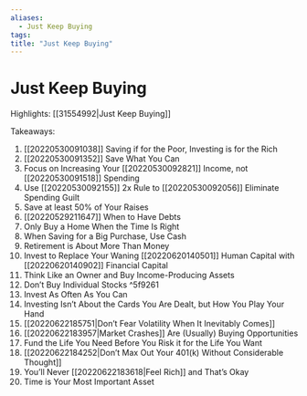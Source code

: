 ```yaml
---
aliases:
  - Just Keep Buying
tags:
title: "Just Keep Buying"
---
```


# Just Keep Buying

Highlights: [[31554992|Just Keep Buying]]

Takeaways:
1. [[20220530091038]] Saving if for the Poor, Investing is for the Rich
2. [[20220530091352]] Save What You Can
3. Focus on Increasing Your [[20220530092821]] Income, not [[20220530091518]] Spending
4. Use [[20220530092155]] 2x Rule to [[20220530092056]] Eliminate Spending Guilt
5. Save at least 50% of Your Raises
6. [[20220529211647]] When to Have Debts
7. Only Buy a Home When the Time Is Right
8. When Saving for a Big Purchase, Use Cash
9. Retirement is About More Than Money
10. Invest to Replace Your Waning [[20220620140501]] Human Capital with [[20220620140902]] Financial Capital
11. Think Like an Owner and Buy Income-Producing Assets
12. Don’t Buy Individual Stocks ^5f9261
13. Invest As Often As You Can
14. Investing Isn’t About the Cards You Are Dealt, but How You Play Your Hand
15. [[20220622185751|Don’t Fear Volatility When It Inevitably Comes]]
16. [[20220622183957|Market Crashes]] Are (Usually) Buying Opportunities
17. Fund the Life You Need Before You Risk it for the Life You Want
18. [[20220622184252|Don’t Max Out Your 401(k) Without Considerable Thought]]
19. You’ll Never [[20220622183618|Feel Rich]] and That’s Okay
20. Time is Your Most Important Asset